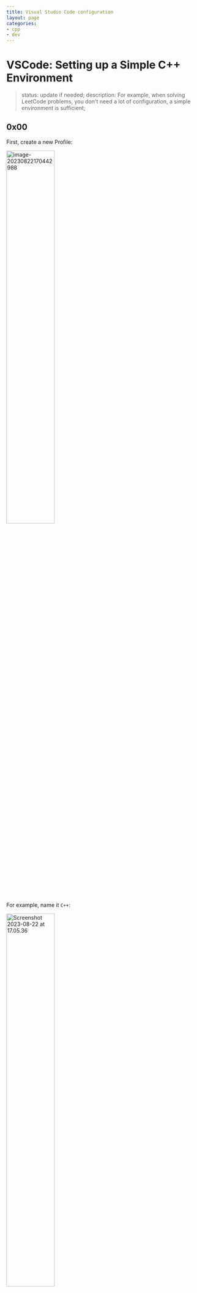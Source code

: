```yaml
---
title: Visual Studio Code configuration
layout: page
categories:
- cpp
- dev
---
```


# VSCode: Setting up a Simple C++ Environment

> status: update if needed;
> description: For example, when solving LeetCode problems, you don't need a lot of configuration, a simple environment is sufficient;

## 0x00

First, create a new Profile:

<img src="https://s2.loli.net/2023/09/30/iuvB3K7xUYkzyO5.png" alt="image-20230822170442988" style="width: 50%;">

For example, name it `C++`:

<img src="https://s2.loli.net/2023/09/30/b7ngpYHGEUlMuOf.png" alt="Screenshot 2023-08-22 at 17.05.36" style="width: 50%;">

## 0x01

Install these plugins:

<img src="https://s2.loli.net/2023/09/30/Ht5f83uw19kSsdQ.png" alt="Screenshot 2023-08-22 at 17.09.39" style="width: 50%;">

Whether to use vim is a personal preference; use it if you like:

<img src="https://s2.loli.net/2023/09/30/Dd7JZNFT2hWaxMk.png" alt="Screenshot 2023-08-22 at 17.29.49" style="width: 50%;">

## 0x02

If it warns you, you need to modify the settings for `clangd`;

<img src="https://s2.loli.net/2023/09/30/E8uJjqBCXwP5b3n.png" alt="Screenshot 2023-08-22 at 17.11.05" style="width: 50%;">

Settings:

<img src="https://s2.loli.net/2023/09/30/KzZy4jkTMXcpxIP.png" alt="Screenshot 2023-08-22 at 17.12.21" style="width: 50%;">

Search for `Fallback Flags`:

<img src="https://s2.loli.net/2023/09/30/2WREYStPm9K7ZpB.png" alt="Screenshot 2023-08-22 at 17.12.49" style="width: 50%;">

Add a standard you like:

<img src="https://s2.loli.net/2023/09/30/zT7EG8C3lsx1W6M.png" alt="Screenshot 2023-08-22 at 17.13.45" style="width: 50%;">

Restart VSCode, and the warning will disappear;

<img src="https://s2.loli.net/2023/09/30/rNnTSXQFI3jZGx2.png" alt="Screenshot 2023-08-22 at 17.15.20" style="width: 50%;">

## 0x03

Press `Ctrl + Option + N` to run the code:

<img src="Users/kion/Desktop/Screenshot 2023-08-22 at 17.16.54.png" alt="Screenshot 2023-08-22 at 17.16.54" style="width: 50%;">

By default, Code Runner does not use the `-std=c++__` argument, you can add this to avoid warnings:

Settings:

<img src="https://s2.loli.net/2023/09/30/BRCybg6ATFzQOGU.png" alt="Screenshot 2023-08-22 at 17.20.29" style="width: 50%;">

Click on `Edit in settings.json` or use `Shift + Command + P` to search for `settings.json`;

<img src="https://s2.loli.net/2023/09/30/Ytmn1zaUBxpAKSg.png" alt="Screenshot 2023-08-22 at 17.23.17" style="width: 50%;">

Search for `cpp`:

<img src="https://s2.loli.net/2023/09/30/dKbtavsEOnV7jL3.png" alt="Screenshot 2023-08-22 at 17.26.42" style="width: 50%;">

Add `-std=c++14` or your desired version after `g++`:

<img src="https://s2.loli.net/2023/09/30/U4YzjufMVwevnlm.png" alt="Screenshot 2023-08-22 at 17.27.54" style="width: 50%;">

Save and exit;

<img src="https://s2.loli.net/2023/09/30/9W4FdR1cSxPubfK.png" alt="Screenshot 2023-08-22 at 17.28.35" style="width: 50%;">

It won't show warnings anymore.

## 0xff

Finally, here's a quirky picture:

<img src="https://s2.loli.net/2023/09/30/MNCV1TxP7ibprhH.png" alt="Screenshot 2023-08-20 at 02.31.10" style="width: 50%;">